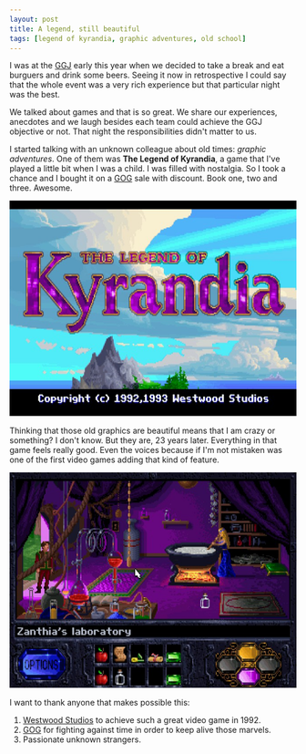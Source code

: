 ```yaml
---
layout: post
title: A legend, still beautiful
tags: [legend of kyrandia, graphic adventures, old school]
---
```


I was at the [GGJ](http://globalgamejam.org/) early this year when we decided to take a break and eat burguers and drink some beers. Seeing it now in retrospective I could say that the whole event was a very rich experience but that particular night was the best. 

We talked about games and that is so great. We share our experiences, anecdotes and we laugh besides each team could achieve the GGJ objective or not. That night the responsibilities didn't matter to us.

I started talking with an unknown colleague about old times: *graphic adventures*. One of them was **The Legend of Kyrandia**, a game that I've played a little bit when I was a child. I was filled with nostalgia. So I took a chance and I bought it on a [GOG](http://www.gog.com) sale with discount. Book one, two and three. Awesome.

![The Legend of Kyrandia title](/public/img/a-legend-still-beautiful/the-legend-of-kyrandia-title.jpg)

Thinking that those old graphics are beautiful means that I am crazy or something? I don't know. But they are, 23 years later. Everything in that game feels really good. Even the voices because if I'm not mistaken was one of the first video games adding that kind of feature.

![Zanthia's laboratory](/public/img/a-legend-still-beautiful/the-legend-of-kyrandia-zanthia.jpg)

I want to thank anyone that makes possible this: 

1. [Westwood Studios](http://en.wikipedia.org/wiki/Westwood_Studios) to achieve such a great video game in 1992.
2. [GOG](http://www.gog.com) for fighting against time in order to keep alive those marvels.
3. Passionate unknown strangers.